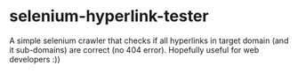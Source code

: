 # selenium-hyperlink-tester
A simple selenium crawler that checks if all hyperlinks in target domain (and it sub-domains) are correct (no 404 error). Hopefully useful for web developers :))
